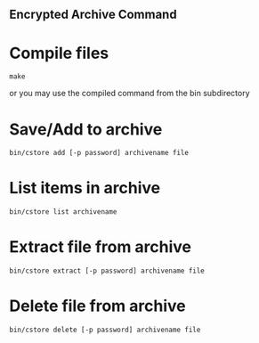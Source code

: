 ## Encrypted Archive Command

# Compile files

```
make
```
or you may use the compiled command from the bin subdirectory

# Save/Add to archive

```
bin/cstore add [-p password] archivename file
```

# List items in archive

```
bin/cstore list archivename
```

# Extract file from archive
```
bin/cstore extract [-p password] archivename file
```

# Delete file from archive
```
bin/cstore delete [-p password] archivename file
```
